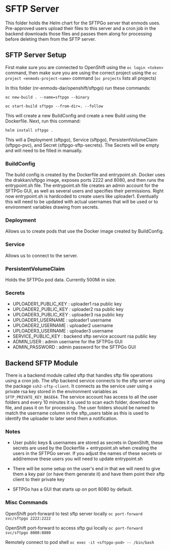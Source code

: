 # SFTP Server

This folder holds the Helm chart for the SFTPGo server that enmods uses. Pre-approved users upload their files to this server 
and a cron job in the backend downloads those files and passes them along for processing before deleting them from the SFTP
server.

## SFTP Server Setup

First make sure you are connected to OpenShift using the ```oc login <token>``` command, then make sure you are using the correct 
project using the ```oc project <enmods-project-name>``` command (```oc projects``` lists all projects)

In this folder (nr-enmods-dar/openshift/sftpgo) run these commands:

```oc new-build . --name=sftpgo --binary```

```oc start-build sftpgo --from-dir=. --follow```

This will create a new BuildConfig and create a new Build using the Dockerfile. Next, run this command:

```helm install sftpgo .```

This will a Deployment (sftpgo), Service (sftpgo), PersistentVolumeClaim (sftpgo-pvc), and Secret (sftpgo-sftp-secrets). The Secrets will be empty and 
will need to be filled in manually.

### BuildConfig
The build config is created by the Dockerfile and entrypoint.sh. Docker uses the drakkan/sftpgo image, exposes ports 2222 and 8080, 
and then runs the entrypoint.sh file. The entrypoint.sh file creates an admin account for the SFTPGo GUI, as well as several users
and specifies their permissions. Right now entrypoint.sh is hardcoded to create users like uploader1. Eventually this will need 
to be updated with actual usernames that will be used or to environment variables drawing from secrets.

### Deployment
Allows us to create pods that use the Docker image created by BuildConfig.

### Service
Allows us to connect to the server.

### PersistentVolumeClaim
Holds the SFTPGo pod data. Currently 500Mi in size.

### Secrets
  - UPLOADER1_PUBLIC_KEY  : uploader1 rsa public key
  - UPLOADER2_PUBLIC_KEY  : uploader2 rsa public key
  - UPLOADER3_PUBLIC_KEY  : uploader3 rsa public key
  - UPLOADER1_USERNAME    : uploader1 username
  - UPLOADER2_USERNAME    : uploader2 username
  - UPLOADER3_USERNAME    : uploader3 username
  - SERVICE_PUBLIC_KEY    : backend sftp service account rsa public key
  - ADMIN_USER            : admin username for the SFTPGo GUI
  - ADMIN_PASSWORD        : admin password for the SFTPGo GUI

## Backend SFTP Module
There is a backend module called sftp that handles sftp file operations using a cron job. The sftp backend service connects to the sftp server using the package
```ssh2-sftp-client```. It connects as the service user using a private rsa key stored in the environment variables as ```SFTP_PRIVATE_KEY_BASE64```.
The service account has access to all the user folders and every 10 minutes it is used to scan each folder, download the file, and pass it on for processing.
The user folders should be named to match the username column in the sftp_users table as this is used to identify the uploader to later send them a notification.

### Notes
- User public keys & usernames are stored as secrets in OpenShift, these secrets are used by the Dockerfile + entrypoint.sh 
when creating the users in the SFTPGo server. If you adjust the names of these secrets or add/remove these users you will need to update
entrypoint.sh

- There will be some setup on the user's end in that we will need to give them a key pair (or have them generate it) and have them
point their sftp client to their private key

- SFTPGo has a GUI that starts up on port 8080 by default.

### Misc Commands
OpenShift port-forward to test sftp server locally ```oc port-forward svc/sftpgo 2222:2222```

OpenShift port-forward to access sftp gui locally ```oc port-forward svc/sftpgo 8080:8080```

Remotely connect to pod shell ```oc exec -it <sftpgo-pod> -- /bin/bash``` 